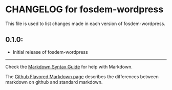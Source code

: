 # CHANGELOG for fosdem-wordpress

This file is used to list changes made in each version of fosdem-wordpress.

## 0.1.0:

* Initial release of fosdem-wordpress

- - -
Check the [Markdown Syntax Guide](http://daringfireball.net/projects/markdown/syntax) for help with Markdown.

The [Github Flavored Markdown page](http://github.github.com/github-flavored-markdown/) describes the differences between markdown on github and standard markdown.
